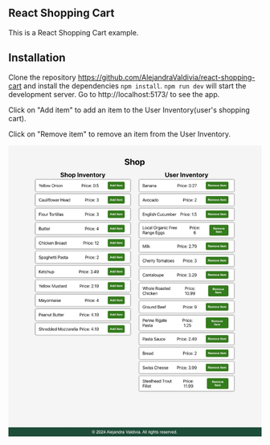 ## React Shopping Cart

This is a React Shopping Cart example.

## Installation
Clone the repository https://github.com/AlejandraValdivia/react-shopping-cart and install the dependencies `npm install`. `npm run dev` will start the development server. Go to http://localhost:5173/ to see the app. 

Click on "Add item" to add an item to the User Inventory(user's shopping cart).

Click on "Remove item" to remove an item from the User Inventory.

![Screenshot](src/assets/shopping-cart-react.jpg)